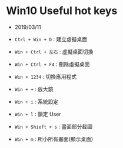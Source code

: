 # Win10 Useful hot keys

- 2019/03/11

- `Ctrl + Win + D` : 建立虛擬桌面
- `Win + Ctrl + 左右` : 虛擬桌面切換
- `Win + Ctrl + F4` : 刪除虛擬桌面
- `Win + 1234` : 切換應用程式
- `Win + +` : 放大鏡
- `Win + i` : 系統設定
- `Win + l` : 鎖定 User
- `Win + Shieft + s` : 畫面部分截圖
- `Win + m` : 所小所有畫面(顯示桌面)
